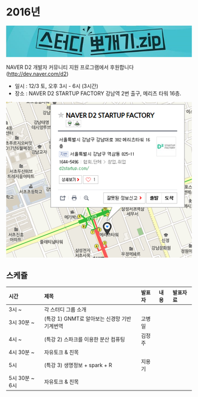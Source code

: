 # 2016년

![](img/title.jpg)

 NAVER D2 개발자 커뮤니티 지원 프로그램에서 후원합니다(http://dev.naver.com/d2)
 * 일시 : 12/3 토, 오후 3시 - 6시 (3시간)
 * 장소 : NAVER D2 STARTUP FACTORY
       강남역 2번 출구, 메리츠 타워 16층.


![](img/d2.png)

## 스케쥴

|    시간        |      제목                                | 발표자  |  내용   |   발표자료                                         |
|:---	        |:---	                                  |:---	    |:---	 |:---	                                               |
|3시 ~         | 각 스터디 그룹 소개                        |   |         |    |
|3시 30분 ~     | (특강 1) GNMT로 알아보는 신경망 기반 기계번역       | 고병일 | |    |
|4시 ~        | (특강 2) 스파크를 이용한 분산 컴퓨팅       | 김정주 | |    |
|4시 30분 ~    | 자유토크 & 친목       |  | |    |
|5시       | (특강 3) 생명정보 + spark + R       | 지용기 | |    |
|5시 30분 ~  6시     | 자유토크 & 친목    | | |    |
